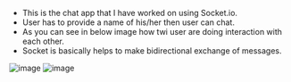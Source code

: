 * This is the chat app that I have worked on using Socket.io. 
* User has to provide a name of his/her then user can chat.
* As you can see in below image how twi user are doing interaction with each other. 
* Socket is basically helps to make bidirectional exchange of messages.

![image](https://user-images.githubusercontent.com/46574484/220648293-47499a2e-d5d4-4a06-8f97-0c7fbdd36f06.png)
![image](https://user-images.githubusercontent.com/46574484/221103650-bd2a9718-db03-4623-9fc8-4da6cb329669.png)

